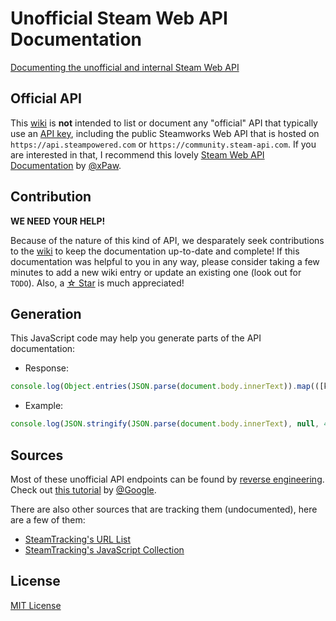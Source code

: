 # Unofficial Steam Web API Documentation
[Documenting the unofficial and internal Steam Web API](https://github.com/Revadike/UnofficialSteamWebAPI/wiki)

## Official API
This [wiki](https://github.com/Revadike/UnofficialSteamWebAPI/wiki) is **not** intended to list or document any "official" API that typically use an [API key](https://steamcommunity.com/dev/apikey), including the public Steamworks Web API that is hosted on `https://api.steampowered.com` or `https://community.steam-api.com`. 
If you are interested in that, I recommend this lovely [Steam Web API Documentation](https://steamapi.xpaw.me/) by [@xPaw](https://github.com/xPaw).

## Contribution
**WE NEED YOUR HELP!**

Because of the nature of this kind of API, we desparately seek contributions to the [wiki](https://github.com/Revadike/UnofficialSteamWebAPI/wiki) to keep the documentation up-to-date and complete!
If this documentation was helpful to you in any way, please consider taking a few minutes to add a new wiki entry or update an existing one (look out for `TODO`). Also, a [☆ Star](https://github.com/Revadike/UnofficialSteamWebAPI/stargazers) is much appreciated!

## Generation
This JavaScript code may help you generate parts of the API documentation:
 * Response:
```js
console.log(Object.entries(JSON.parse(document.body.innerText)).map(([key, value]) =>  `> | \`${key}${Array.isArray(value) ? "[]" : ""}\` | ${Array.isArray(value) ? "array" : typeof value} | \`TODO\` |`).join("\n"));
```
 * Example:
```js
console.log(JSON.stringify(JSON.parse(document.body.innerText), null, 4));
```

## Sources
Most of these unofficial API endpoints can be found by [reverse engineering](https://en.wikipedia.org/wiki/Reverse_engineering). Check out [this tutorial](https://developer.chrome.com/docs/devtools/network/) by [@Google](https://github.com/google).

There are also other sources that are tracking them (undocumented), here are a few of them:

 * [SteamTracking's URL List](https://github.com/SteamDatabase/SteamTracking/blob/master/ClientExtracted/public/url_list.txt)
 * [SteamTracking's JavaScript Collection](https://github.com/SteamDatabase/SteamTracking/tree/master/store.steampowered.com/public/javascript)

## License
[MIT License](https://github.com/Revadike/UnofficialSteamWebAPI/blob/master/LICENSE)
